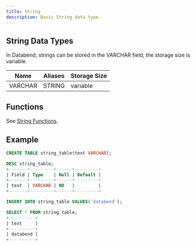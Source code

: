 ```yaml
---
title: String
description: Basic String data type.
---
```


## String Data Types

In Databend, strings can be stored in the VARCHAR field, the storage size is variable.

| Name     | Aliases     | Storage Size
| -------- | ------------|---------------
| VARCHAR  | STRING      |  variable

## Functions

See [String Functions](/doc/reference/functions/string-functions).


## Example

```sql
CREATE TABLE string_table(text VARCHAR);

DESC string_table;
+-------+---------+------+---------+
| Field | Type    | Null | Default |
+-------+---------+------+---------+
| text  | VARCHAR | NO   |         |
+-------+---------+------+---------+

INSERT INTO string_table VALUES('databend');

SELECT * FROM string_table;
+----------+
| text     |
+----------+
| databend |
+----------+
```
